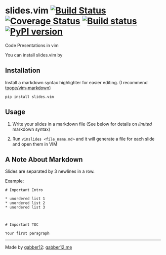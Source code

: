 # slides.vim [![Build Status](https://travis-ci.org/gabber12/slides.vim.svg?branch=master)](https://travis-ci.org/gabber12/slides.vim) [![Coverage Status](https://coveralls.io/repos/github/gabber12/slides.vim/badge.svg)](https://coveralls.io/github/gabber12/slides.vim) [![Build status](https://ci.appveyor.com/api/projects/status/468l3o3s522k0vpt?svg=true)](https://ci.appveyor.com/project/gabber12/slides-vim) [![PyPI version](https://badge.fury.io/py/slides.vim.svg)](https://badge.fury.io/py/slides.vim)

Code Presentations in vim

You can install slides.vim by 



## Installation

Install a markdown syntax highlighter for easier editing. (I recommend [tpope/vim-markdown](http://github.com/tpope/vim-markdown))


```
pip install slides.vim
```

## Usage

1. Write your slides in a markdown file (See below for details on _limited_ markdown syntax)

2. Run `vimslides <file_name.md>` and it will generate a file for each slide and open them in VIM



## A Note About Markdown

Slides are separated by 3 newlines in a row.

Example:

```
# Important Intro

* unordered list 1
* unordered list 2
* unordered list 3



# Important TOC

Your first paragraph
```
---------------------

Made by [gabber12](http://github.com/gabber12): [gabber12.me](http://gabber12.me) 



